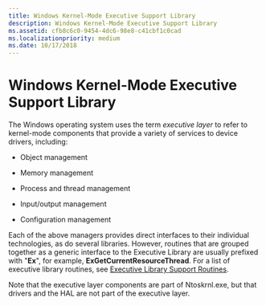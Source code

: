 ```yaml
---
title: Windows Kernel-Mode Executive Support Library
description: Windows Kernel-Mode Executive Support Library
ms.assetid: cfb8c6c0-9454-4dc6-98e8-c41cbf1c0cad
ms.localizationpriority: medium
ms.date: 10/17/2018
---
```


# Windows Kernel-Mode Executive Support Library


The Windows operating system uses the term *executive layer* to refer to kernel-mode components that provide a variety of services to device drivers, including:

-   Object management

-   Memory management

-   Process and thread management

-   Input/output management

-   Configuration management

Each of the above managers provides direct interfaces to their individual technologies, as do several libraries. However, routines that are grouped together as a generic interface to the Executive Library are usually prefixed with "**Ex**", for example, **ExGetCurrentResourceThread**. For a list of executive library routines, see [Executive Library Support Routines](https://msdn.microsoft.com/library/windows/hardware/ff544582).

Note that the executive layer components are part of Ntoskrnl.exe, but that drivers and the HAL are not part of the executive layer.

 

 




